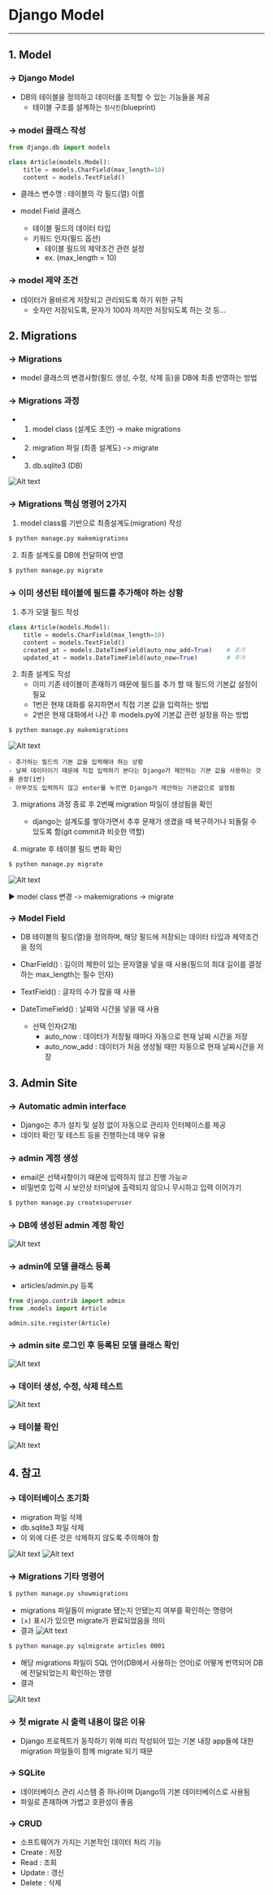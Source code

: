 # Django Model
------

## 1. Model

### &rarr; Django Model
- DB의 테이블을 정의하고 데이터를 조작할 수 있는 기능들을 제공
    - 테이블 구조를 설계하는 `청사진`(blueprint)


### &rarr; model 클래스 작성

```python
from django.db import models

class Article(models.Model):
    title = models.CharField(max_length=10)
    content = models.TextField()
```
- 클래스 변수명
: 테이블의 각 필드(열) 이름

- model Field 클래스
    - 테이블 필드의 데이터 타입
    - 키워드 인자(필드 옵션)
        - 테이블 필드의 제약조건 관련 설정
        - ex. (max_length = 10)


### &rarr; model 제약 조건

- 데이터가 올바르게 저장되고 관리되도록 하기 위한 규칙
    - 숫자만 저장되도록, 문자가 100자 까지만 저장되도록 하는 것 등...

## 2. Migrations

### &rarr; Migrations
- model 클래스의 변경사항(필드 생성, 수정, 삭제 등)을 DB에 최종 반영하는 방법

### &rarr; Migrations 과정
- 1. model class (설계도 초안)
-> make migrations
- 2. migration 파일 (최종 설계도)
-> migrate
- 3. db.sqlite3 (DB)

![Alt text](src/migrations.PNG)

### &rarr; Migrations 핵심 명령어 2가지

1. model class를 기반으로 최종설계도(migration) 작성

```bash
$ python manage.py makemigrations
```

2. 최종 설계도를  DB에 전달하여 반영

```bash
$ python manage.py migrate
```

### &rarr; 이미 생선된 테이블에 필드를 추가해야 하는 상황

1. 추가 모델 필드 작성

```python
class Article(models.Model):
    title = models.CharField(max_length=10)
    content = models.TextField()
    created_at = models.DateTimeField(auto_now_add=True)    # 추가
    updated_at = models.DateTimeField(auto_now=True)        # 추가
```

2. 최종 설계도 작성
    - 이미 기존 테이블이 존재하기 때문에 필드를 추가 할 때 필드의 기본값 설정이 필요
    - 1번은 현재 대화를 유지하면서 직접 기본 값을 입력하는 방법
    - 2번은 현재 대화에서 나간 후 models.py에 기본값 관련 설정을 하는 방법

```bash
$ python manage.py makemigrations
```

![Alt text](src/options.PNG)

    - 추가하는 필드의 기본 값을 입력해야 하는 상황
    - 날짜 데이터이기 때문에 직접 입력하기 본다는 Django가 제안하는 기본 값을 사용하는 것을 권장(1번)
    - 아무것도 입력하지 않고 enter를 누르면 Django가 제안하는 기본값으로 설정됨

3. migrations 과정 종료 후 2번째 migration 파일이 생성됨을 확인
    - django는 설계도를 쌓아가면서 추후 문제가 생겼을 때 복구하거나 되돌릴 수 있도록 함(git commit과 비슷한 역할)

4. migrate 후 테이블 필드 변화 확인

```bash
$ python manage.py migrate
```

![Alt text](src/result_migrate.PNG)

▶︎ model class 변경 -> makemigrations -> migrate

### &rarr; Model Field
- DB 테이블의 필드(열)을 정의하며, 해당 필드에 저장되는 데이터 타입과 제약조건을 정의

- CharField()
: 길이의 제한이 있는 문자열을 넣을 때 사용(필드의 최대 길이를 결정하는 max_length는 필수 인자)

- TextField()
: 글자의 수가 많을 때 사용

- DateTimeField()
: 날짜와 시간을 넣을 때 사용
    - 선택 인자(2개)
        - auto_now
        : 데이터가 저장될 때마다 자동으로 현재 날짜 시간을 저장
        - auto_now_add
        : 데이터가 처음 생성될 때만 자동으로 현재 날짜시간을 저장

## 3. Admin Site

### &rarr; Automatic admin interface
- Django는 추가 설치 및 설정 없이 자동으로 관리자 인터페이스를 제공
- 데이터 확인 및 테스트 등을 진행하는데 매우 유용

### &rarr; admin 계정 생성
- email은 선택사항이기 때문에 입력하지 않고 진행 가능ㄹ
- 비밀번호 입력 시 보안상 터미널에 출력되지 않으니 무시하고 입력 이어가기

```bash
$ python manage.py createsuperuser
```

### &rarr; DB에 생성된 admin 계정 확인

![Alt text](src/auth_user.PNG)

### &rarr; admin에 모델 클래스 등록
- articles/admin.py 등록

```python
from django.contrib import admin
from .models import Article

admin.site.register(Article)
```

### &rarr; admin site 로그인 후 등록된 모델 클래스 확인

![Alt text](src/admin_new.PNG)

### &rarr; 데이터 생성, 수정, 삭제 테스트

![Alt text](src/admin_make_article.PNG)

### &rarr; 테이블 확인

![Alt text](src/sql_articel.PNG)


## 4. 참고

### &rarr; 데이터베이스 초기화

- migration 파일 삭제
- db.sqlite3 파일 삭제
- 이 외에 다른 것은 삭제하지 않도록 주의해야 함

![Alt text](src/db_init.PNG)
![Alt text](src/db_init2.PNG)

### &rarr; Migrations 기타 명령어

```bash
$ python manage.py showmigrations
```
- migrations 파일들이 migrate 됐는지 안됐는지 여부를 확인하는 명령어
- `[x]` 표시가 있으면 migrate가 완료되었음을 의미
- 결과
![Alt text](src/showmigrrations.PNG)

```bash
$ python manage.py sqlmigrate articles 0001
```
- 해당 migrations 파일이 SQL 언어(DB에서 사용하는 언어)로 
어떻게 번역되어 DB에 전달되었는지 확인하는 명령
- 결과

![Alt text](src/sqlmigrate.PNG)

### &rarr; 첫 migrate 시 출력 내용이 많은 이유

- Django 프로젝트가 동작하기 위해 미리 작성되어 있는 기본 내장 app들에 대한 migration 파일들이 함께 migrate 되기 때문

### &rarr; SQLite
- 데이터베이스 관리 시스템 중 하나이며 Django의 기본 데이터베이스로 사용됨
- 파일로 존재하며 가볍고 호환성이 좋음

### &rarr; CRUD
- 소프트웨어가 가지는 기본적인 데이터 처리 기능
- Create : 저장
- Read : 조회
- Update : 갱신
- Delete : 삭제